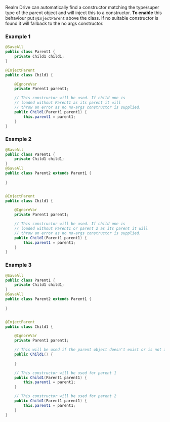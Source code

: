 Realm Drive can automatically find a constructor matching the type/super type of the parent object and will inject this to a constructor.
**To enable** this behaviour put `@InjectParent` above the class. If no suitable constructor is found it will fallback to the no args constructor.

### Example 1
```java
@SaveAll
public class Parent1 {
    private Child1 child1;
}

@InjectParent
public class Child1 {

    @IgnoreVar
    private Parent1 parent1;

    // This constructor will be used. If child one is 
    // loaded without Parent1 as its parent it will 
    // throw an error as no no-args constructor is supplied.
    public Child1(Parent1 parent1) {
        this.parent1 = parent1;
    }
}
```

### Example 2
```java
@SaveAll
public class Parent1 {
    private Child1 child1;
}
@SaveAll
public class Parent2 extends Parent1 {
    
}


@InjectParent
public class Child1 {

    @IgnoreVar
    private Parent1 parent1;

    // This constructor will be used. If child one is 
    // loaded without Parent1 or parent 2 as its parent it will 
    // throw an error as no no-args constructor is supplied.
    public Child1(Parent1 parent1) {
        this.parent1 = parent1;
    }
}
```

### Example 3
```java
@SaveAll
public class Parent1 {
    private Child1 child1;
}
@SaveAll
public class Parent2 extends Parent1 {
    
}


@InjectParent
public class Child1 {

    @IgnoreVar
    private Parent1 parent1;

    // This will be used if the parent object doesn't exist or is not a type of Parent1 or Parent2
    public Child1() {
    
    }

    // This constructor will be used for parent 1
    public Child1(Parent1 parent1) {
        this.parent1 = parent1;
    } 

    // This constructor will be used for parent 2
    public Child1(Parent1 parent1) {
        this.parent1 = parent1;
    }
}
```
